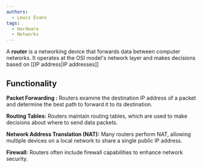 ```yaml
---
authors:
  - Lewis Evans
tags:
  - Hardware
  - Networks
---
```

A **router** is a networking device that forwards data between computer networks. It operates at the OSI model's network layer and makes decisions based on [[IP address|IP addresses]]

## Functionality

**Packet Forwarding :**
Routers examine the destination IP address of a packet and determine the best path to forward it to its destination.

**Routing Tables:** 
Routers maintain routing tables, which are used to make decisions about where to send data packets.

**Network Address Translation (NAT):** 
Many routers perform NAT, allowing multiple devices on a local network to share a single public IP address.

**Firewall:** 
Routers often include firewall capabilities to enhance network security.